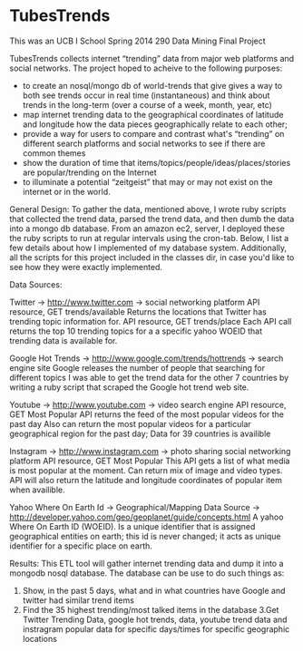 

TubesTrends
========================
This was an UCB I School Spring 2014 290 Data Mining Final Project

TubesTrends collects internet “trending” data from major web platforms and social networks. The project hoped to acheive to the following purposes:

* to create an nosql/mongo db of world-trends that give gives a way to both see trends occur in real time (instantaneous) and think about trends in the long-term (over a course of a week, month, year, etc)
* map internet trending data to the geographical coordinates of latitude and longitude how the data pieces geographically relate to each other;
* provide a way for users to compare and contrast what's “trending” on different search platforms and social networks to see if there are common themes
* show the duration of time that items/topics/people/ideas/places/stories are popular/trending on the Internet
* to illuminate a potential “zeitgeist” that may or may not exist on the internet or in the world.

General Design: 
To gather the data, mentioned above, I wrote ruby scripts that collected the trend data, parsed the trend
data, and then dumb the data into a mongo db database. From an amazon ec2, server, I deployed these the
ruby scripts to run at regular intervals using the cron-tab. Below, I list a few details about how I
implemented of my database system. Additionally, all the scripts for this project included in the classes dir, in case you'd like to see how they were exactly implemented.

Data Sources:

Twitter → http://www.twitter.com → social networking platform
API resource, GET trends/available
Returns the locations that Twitter has trending topic information for.
API resource, GET trends/place
Each API call returns the top 10 trending topics for a a specific yahoo WOEID that trending data is available for.

Google Hot Trends → http://www.google.com/trends/hottrends → search engine site
Google releases the number of people that searching for different topics I was able to get the trend data for the other 7 countries by writing a ruby script that scraped the Google hot trend web site.

Youtube → http://www.youtube.com → video search engine
API resource, GET Most Popular
API returns the feed of the most popular videos for the past day
Also can return the most popular videos for a particular geographical region for the past day; Data for 39 countries is availible

Instagram → http://www.instagram.com → photo sharing social networking platform
API resource, GET Most Popular
This API gets a list of what media is most popular at the moment. Can return mix of image and video types. API will also return the latitude and longitude coordinates of popular item when availible.

Yahoo Where On Earth Id → Geographical/Mapping Data Source →
http://developer.yahoo.com/geo/geoplanet/guide/concepts.html
A yahoo Where On Earth ID (WOEID). Is a unique identifier that is assigned geographical entities on earth; this id is never changed; it acts as unique identifier for a specific place on earth.

Results: 
This ETL tool will gather internet trending data and dump it into a mongodb nosql database. 
The database can be use to do such things as:

1. Show, in the past 5 days, what and in what countries have Google and twitter had similar trend items
2. Find the 35 highest trending/most talked items in the database
3.Get Twitter Trending Data, google hot trends, data, youtube trend data and instragram popular data for specific days/times for specific geographic locations


